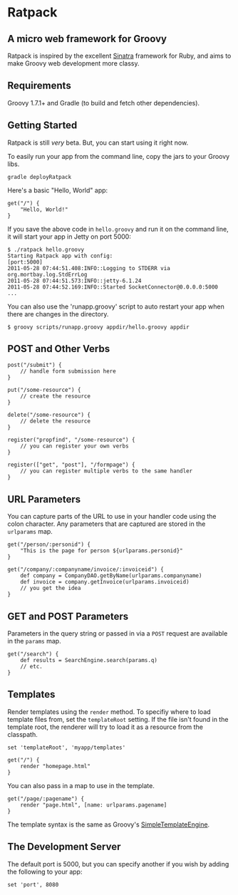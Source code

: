 Ratpack
=======

A micro web framework for Groovy
--------------------------------

Ratpack is inspired by the excellent [Sinatra][] framework for Ruby, and aims to make Groovy web development more classy.

  [Sinatra]: http://www.sinatrarb.com/


Requirements
------------

Groovy 1.7.1+ and Gradle (to build and fetch other dependencies).

Getting Started
---------------

Ratpack is still *very* beta. But, you can start using it right now.

To easily run your app from the command line, copy the jars to your Groovy libs.

    gradle deployRatpack

Here's a basic "Hello, World" app:

    get("/") {
    	"Hello, World!"
    }

If you save the above code in `hello.groovy` and run it on the command line, it will start your app in Jetty on port 5000:

    $ ./ratpack hello.groovy 
    Starting Ratpack app with config:
    [port:5000]
    2011-05-28 07:44:51.408:INFO::Logging to STDERR via org.mortbay.log.StdErrLog
    2011-05-28 07:44:51.573:INFO::jetty-6.1.24
    2011-05-28 07:44:52.169:INFO::Started SocketConnector@0.0.0.0:5000
    ...

You can also use the 'runapp.groovy' script to auto restart your app when there are changes in the directory.

    $ groovy scripts/runapp.groovy appdir/hello.groovy appdir

POST and Other Verbs
--------------------

    post("/submit") {
        // handle form submission here
    }

    put("/some-resource") {
        // create the resource
    }

    delete("/some-resource") {
        // delete the resource
    }

    register("propfind", "/some-resource") {
        // you can register your own verbs
    }

    register(["get", "post"], "/formpage") {
        // you can register multiple verbs to the same handler
    }


URL Parameters
--------------

You can capture parts of the URL to use in your handler code using the colon character.
Any parameters that are captured are stored in the `urlparams` map.

    get("/person/:personid") {
        "This is the page for person ${urlparams.personid}"
    }

    get("/company/:companyname/invoice/:invoiceid") {
        def company = CompanyDAO.getByName(urlparams.companyname)
        def invoice = company.getInvoice(urlparams.invoiceid)
        // you get the idea
    }


GET and POST Parameters
-----------------------

Parameters in the query string or passed in via a `POST` request are available in the `params` map.

    get("/search") {
        def results = SearchEngine.search(params.q)
        // etc.
    }


Templates
---------

Render templates using the `render` method.
To specifiy where to load template files from, set the `templateRoot` setting.
If the file isn't found in the template root, the renderer will try to load it as a resource from the classpath.

    set 'templateRoot', 'myapp/templates'

    get("/") {
        render "homepage.html"
    }

You can also pass in a map to use in the template.

    get("/page/:pagename") {
        render "page.html", [name: urlparams.pagename]
    }

The template syntax is the same as Groovy's [SimpleTemplateEngine][].

  [SimpleTemplateEngine]: http://groovy.codehaus.org/Groovy+Templates


The Development Server
----------------------

The default port is 5000, but you can specify another if you wish by adding the following to your app:

    set 'port', 8080
